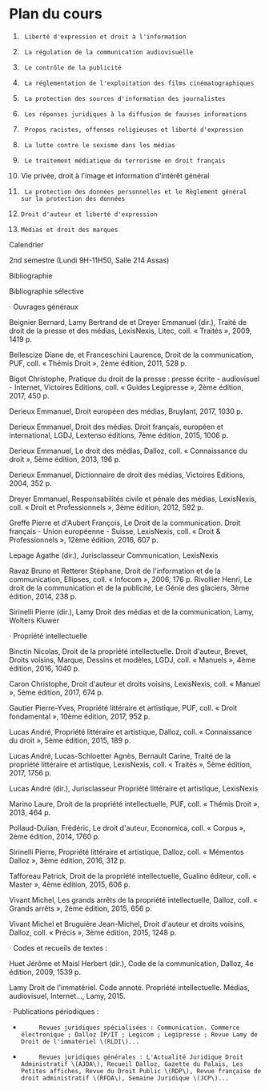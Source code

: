 # Plan du cours



1.      Liberté d'expression et droit à l'information



2.      La régulation de la communication audiovisuelle



3.      Le contrôle de la publicité



4.      La réglementation de l'exploitation des films cinématographiques



5.      La protection des sources d'information des journalistes



6.      Les réponses juridiques à la diffusion de fausses informations



7.      Propos racistes, offenses religieuses et liberté d'expression



8.      La lutte contre le sexisme dans les médias



9.      Le traitement médiatique du terrorisme en droit français



10.    Vie privée, droit à l'image et information d'intérêt général



11.      La protection des données personnelles et le Règlement général   sur la protection des données



12.     Droit d'auteur et liberté d'expression



13.     Médias et droit des marques



 



 



Calendrier

2nd semestre \(Lundi 9H-11H50, Salle 214 Assas\)



Bibliographie

Bibliographie sélective



·         Ouvrages généraux



Beignier Bernard, Lamy Bertrand de et Dreyer Emmanuel \(dir.\), Traité de droit de la presse et des médias, LexisNexis, Litec, coll. « Traités », 2009, 1419 p.



Bellescize Diane de, et Franceschini Laurence, Droit de la communication, PUF, coll. « Thémis Droit », 2ème édition, 2011, 528 p.



Bigot Christophe, Pratique du droit de la presse : presse écrite - audiovisuel - Internet, Victoires Editions, coll. « Guides Legipresse », 2ème édition, 2017, 450 p.



Derieux Emmanuel, Droit européen des médias, Bruylant, 2017, 1030 p.



Derieux Emmanuel, Droit des médias. Droit français, européen et international, LGDJ, Lextenso éditions, 7ème édition, 2015, 1006 p.



Derieux Emmanuel, Le droit des médias, Dalloz, coll. « Connaissance du droit », 5ème édition, 2013, 196 p.



Derieux Emmanuel, Dictionnaire de droit des médias, Victoires Editions, 2004, 352 p.



Dreyer Emmanuel, Responsabilités civile et pénale des médias, LexisNexis, coll. « Droit et Professionnels », 3ème édition, 2012, 592 p.



Greffe Pierre et d'Aubert François, Le Droit de la communication. Droit français - Union européenne - Suisse, LexisNexis, coll. « Droit & Professionnels », 12ème édition, 2016, 607 p.



Lepage Agathe \(dir.\), Jurisclasseur Communication, LexisNexis



Ravaz Bruno et Retterer Stéphane, Droit de l'information et de la communication, Ellipses, coll. « Infocom », 2006, 176 p. Rivollier Henri, Le droit de la communication et de la publicité, Le Génie des glaciers, 3ème édition, 2014, 238 p.

Sirinelli Pierre \(dir.\), Lamy Droit des médias et de la communication, Lamy, Wolters Kluwer



 



·         Propriété intellectuelle



Binctin Nicolas, Droit de la propriété intellectuelle. Droit d'auteur, Brevet, Droits voisins, Marque, Dessins et modèles, LGDJ, coll. « Manuels », 4ème édition, 2016, 1040 p.



Caron Christophe, Droit d'auteur et droits voisins, LexisNexis, coll. « Manuel », 5ème édition, 2017, 674 p.



Gautier Pierre-Yves, Propriété littéraire et artistique, PUF, coll. « Droit fondamental », 10ème édition, 2017, 952 p.



Lucas André, Propriété littéraire et artistique, Dalloz, coll. « Connaissance du droit », 5ème édition, 2015, 189 p.



Lucas André, Lucas-Schloetter Agnès, Bernault Carine, Traité de la propriété littéraire et artistique, LexisNexis, coll. « Traités », 5ème édition, 2017, 1756 p.



Lucas André \(dir.\), Jurisclasseur Propriété littéraire et artistique, LexisNexis



Marino Laure, Droit de la propriété intellectuelle, PUF, coll. « Thémis Droit », 2013, 464 p.



Pollaud-Dulian, Frédéric, Le droit d'auteur, Economica, coll. « Corpus », 2ème édition, 2014, 1760 p.



Sirinelli Pierre, Propriété littéraire et artistique, Dalloz, coll. « Mémentos Dalloz », 3ème édition, 2016, 312 p.



Tafforeau Patrick, Droit de la propriété intellectuelle, Gualino éditeur, coll. « Master », 4ème édition, 2015, 606 p.



Vivant Michel, Les grands arrêts de la propriété intellectuelle, Dalloz, coll. « Grands arrêts », 2ème édition, 2015, 656 p.



Vivant Michel et Bruguière Jean-Michel, Droit d'auteur et droits voisins, Dalloz, coll. « Précis », 3ème édition, 2015, 1248 p.



 



·         Codes et recueils de textes :



Huet Jérôme et Maisl Herbert \(dir.\), Code de la communication, Dalloz, 4e édition, 2009, 1539 p.



Lamy Droit de l'immatériel. Code annoté. Propriété intellectuelle. Médias, audiovisuel, Internet..., Lamy, 2015.



 



·         Publications périodiques :



-          Revues juridiques spécialisées : Communication. Commerce électronique ; Dalloz IP/IT ; Legicom ; Legipresse ; Revue Lamy de Droit de l'immatériel \(RLDI\)...



-          Revues juridiques générales : L'Actualité Juridique Droit Administratif \(AJDA\), Recueil Dalloz, Gazette du Palais, Les Petites affiches, Revue du Droit Public \(RDP\), Revue française de droit administratif \(RFDA\), Semaine Juridique \(JCP\)...





